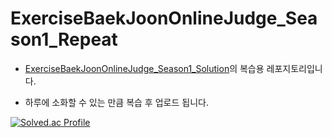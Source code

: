# ExerciseBaekJoonOnlineJudge_Season1_Repeat

- [ExerciseBaekJoonOnlineJudge_Season1_Solution](https://github.com/no1msh/ExerciseBaekJoonOnlineJudge_Season1_Solution)의 복습용 레포지토리입니다.

- 하루에 소화할 수 있는 만큼 복습 후 업로드 됩니다.

[![Solved.ac Profile](http://mazassumnida.wtf/api/generate_badge?boj=no1msh)](https://solved.ac/no1msh)
